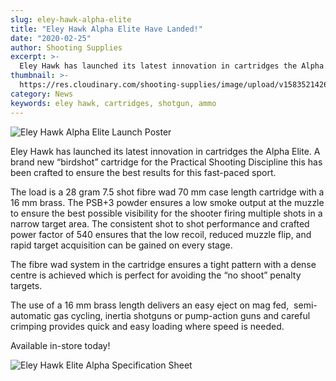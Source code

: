 ```yaml
---
slug: eley-hawk-alpha-elite
title: "Eley Hawk Alpha Elite Have Landed!"
date: "2020-02-25"
author: Shooting Supplies
excerpt: >-
  Eley Hawk has launched its latest innovation in cartridges the Alpha Elite.
thumbnail: >-
  https://res.cloudinary.com/shooting-supplies/image/upload/v1583521426/68936_EH_Product_Sheet_practical-shooting-FINAL-NO-PF1_ti2omg.jpg
category: News
keywords: eley hawk, cartridges, shotgun, ammo
---
```


![Eley Hawk Alpha Elite Launch Poster](https://res.cloudinary.com/shooting-supplies/image/upload/v1583521426/68936_EH_Product_Sheet_practical-shooting-FINAL-NO-PF1_ti2omg.jpg)

Eley Hawk has launched its latest innovation in cartridges the Alpha Elite. A brand new “birdshot” cartridge for the Practical Shooting Discipline this has been crafted to ensure the best results for this fast-paced sport.

The load is a 28 gram 7.5 shot fibre wad 70 mm case length cartridge with a 16 mm brass. The PSB+3 powder ensures a low smoke output at the muzzle to ensure the best possible visibility for the shooter firing multiple shots in a narrow target area. The consistent shot to shot performance and crafted power factor of 540 ensures that the low recoil, reduced muzzle flip, and rapid target acquisition can be gained on every stage.

The fibre wad system in the cartridge ensures a tight pattern with a dense centre is achieved which is perfect for avoiding the “no shoot” penalty targets.

The use of a 16 mm brass length delivers an easy eject on mag fed,  semi-automatic gas cycling, inertia shotguns or pump-action guns and careful crimping provides quick and easy loading where speed is needed.

Available in-store today!

![Eley Hawk Elite Alpha Specification Sheet](https://res.cloudinary.com/shooting-supplies/image/upload/v1583521431/68936_EH_Product_Sheet_practical-shooting-FINAL-NO-PF2_foekpe.jpg)
